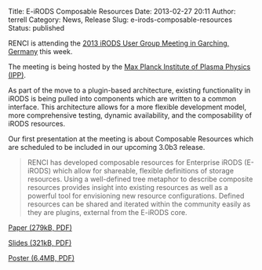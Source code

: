 Title: E-iRODS Composable Resources
Date: 2013-02-27 20:11
Author: terrell
Category: News, Release
Slug: e-irods-composable-resources
Status: published

RENCI is attending the [2013 iRODS User Group Meeting in Garching,
Germany](https://www.irods.org/index.php/iRODS_User_Group_Meeting_2013)
this week.

The meeting is being hosted by the [Max Planck Institute of Plasma
Physics (IPP)](http://www.ipp.mpg.de/ippcms/eng/index.html).

As part of the move to a plugin-based architecture, existing
functionality in iRODS is being pulled into components which are written
to a common interface. This architecture allows for a more flexible
development model, more comprehensive testing, dynamic availability, and
the composability of iRODS resources.

Our first presentation at the meeting is about Composable Resources
which are scheduled to be included in our upcoming 3.0b3 release.

> RENCI has developed composable resources for Enterprise iRODS
> (E-iRODS) which allow for shareable, flexible definitions of storage
> resources. Using a well-defined tree metaphor to describe composite
> resources provides insight into existing resources as well as a
> powerful tool for envisioning new resource configurations. Defined
> resources can be shared and iterated within the community easily as
> they are plugins, external from the E-iRODS core.

[Paper (279kB,
PDF)](./theme/uploads/2013/02/eirods-composable-resources.pdf)

[Slides (321kB,
PDF)](./theme/uploads/2013/02/eirods-cr-slides.pdf)

[Poster (6.4MB,
PDF)](./theme/uploads/2013/02/eirods-composable-resources-poster.pdf)
